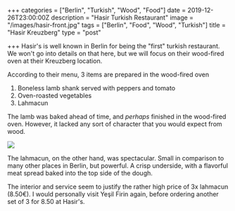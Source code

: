 +++
categories = ["Berlin", "Turkish", "Wood", "Food"]
date = 2019-12-26T23:00:00Z
description = "Hasir Turkish Restaurant"
image = "/images/hasir-front.jpg"
tags = ["Berlin", "Food", "Wood", "Turkish"]
title = "Hasir Kreuzberg"
type = "post"

+++
Hasir's is well known in Berlin for being the "first" turkish restaurant. We won't go into details on that here, but we will focus on their wood-fired oven at their Kreuzberg location.

According to their menu, 3 items are prepared in the wood-fired oven

1) Boneless lamb shank served with peppers and tomato  
2) Oven-roasted vegetables  
3) Lahmacun

The lamb was baked ahead of time, and _perhaps_ finished in the wood-fired oven. However, it lacked any sort of character that you would expect from wood.

![](/images/thumb_600.jpg)

The lahmacun, on the other hand, was spectacular. Small in comparison to many other places in Berlin, but powerful. A crisp underside, with a flavorful meat spread baked into the top side of the dough.   
  
The interior and service seem to justify the rather high price of 3x lahmacun (8.50€). I would personally visit Yeşil Firin again, before ordering another set of 3 for 8.50 at Hasir's.